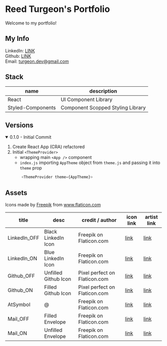 # Reed Turgeon's Portfolio
Welcome to my portfolio!

## My Info
LinkedIn: [LINK](https://www.linkedin.com/in/reedturgeon/)  
Github: [LINK](https://github.com/MrT3313)  
Email: turgeon.dev@gmail.com


## Stack

| name                  | description                           | 
| ---                   | ---                                   | 
| React                 | UI Component Library                  |  
| Styled-Components     | Component Scopped Styling Library     | 

## Versions

<details open>
<summary>0.1.0 - Initial Commit</summary>

1. Create React App (CRA) refactored
2. Initial `<ThemeProvider>` 
    - wrapping main `<App />` component 
    - `index.js` importing `AppTheme` object from `theme.js` and passing it into `theme` prop
    ```javascript
        <ThemeProvider theme={AppTheme}>
    ```

</details>

## Assets

<div>Icons made by <a href="https://www.flaticon.com/authors/freepik" title="Freepik">Freepik</a> from <a href="https://www.flaticon.com/" title="Flaticon">www.flaticon.com</a></div>

| title         | desc                  | credit / author               | icon link                                                                                     | artist link                                                   | 
| ---           | ---                   | ---                           | ---                                                                                           | ---                                                           |   
| LinkedIn_OFF  | Black LinkedIn Icon   | Freepik on Flaticon.com       | [link](https://www.flaticon.com/free-icon/linkedin_1384014?term=linkedin&page=1&position=1)   | [link](https://www.flaticon.com/authors/freepik)              |
| LinkedIn_ON   | Blue LinkedIn Icon    | Freepik on Flaticon.com       | [link](https://www.flaticon.com/free-icon/linkedin_1384014?term=linkedin&page=1&position=1)   | [link](https://www.flaticon.com/authors/freepik)              |
| Github_OFF    | Unfilled Github Icon  | Pixel perfect on Flaticon.com | [link](https://www.flaticon.com/free-icon/github_2111374)                                     | [link](https://www.flaticon.com/authors/pixel-perfect)        |
| Github_ON     | Filled Github Icon    | Pixel perfect on Flaticon.com | [link](https://www.flaticon.com/free-icon/github_2111374)                                     | [link](https://www.flaticon.com/authors/pixel-perfect)        |
| AtSymbol      | @                     | Freepik on Flaticon.com       | [link](https://www.flaticon.com/free-icon/at_2658139)                                         | [link](https://www.flaticon.com/authors/freepik)              |
| Mail_OFF      | Filled Envelope       | Freepik on Flaticon.com       | [link](https://www.flaticon.com/free-icon/envelope_841491)                                    | [link](https://www.flaticon.com/authors/freepik)              |
| Mail_ON       | Unfilled Envelope     | Freepik on Flaticon.com       | [link](https://www.flaticon.com/free-icon/envelope_841593?term=mail&page=1&position=56)       | [link](https://www.flaticon.com/authors/freepik)              |